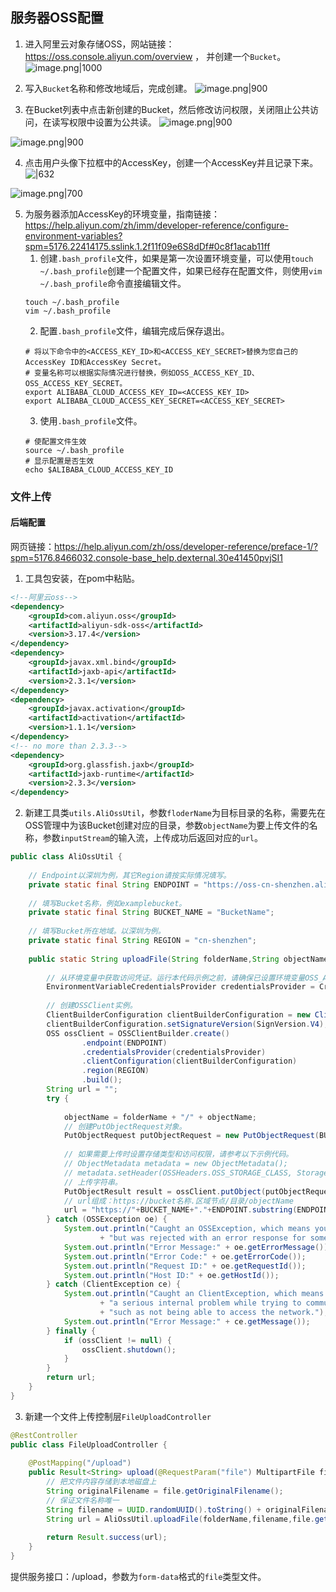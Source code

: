 ## 服务器OSS配置
1. 进入阿里云对象存储OSS，网站链接：https://oss.console.aliyun.com/overview  ，  并创建一个`Bucket`。
![image.png|1000](https://cdn.jsdelivr.net/gh/xuezhaorong/Picgo//Source/fix-dir/picgo/picgo-clipboard-images/2025/03/03/20-02-50-5d8bab29a02ceccf46b531925820a27b-20250303200249-092087.png)

2. 写入`Bucket`名称和修改地域后，完成创建。
![image.png|900](https://cdn.jsdelivr.net/gh/xuezhaorong/Picgo//Source/fix-dir/picgo/picgo-clipboard-images/2025/03/03/20-04-11-f2ae9f360f1623681e9baded778e846e-20250303200411-60edea.png)

3. 在Bucket列表中点击新创建的Bucket，然后修改访问权限，关闭阻止公共访问，在读写权限中设置为公共读。
![image.png|900](https://cdn.jsdelivr.net/gh/xuezhaorong/Picgo//Source/fix-dir/picgo/picgo-clipboard-images/2025/03/03/20-09-36-f5b19005cf0a6a5a7f731515a87830db-20250303200935-e53a87.png)

![image.png|900](https://cdn.jsdelivr.net/gh/xuezhaorong/Picgo//Source/fix-dir/picgo/picgo-clipboard-images/2025/03/03/20-10-26-e73f2d2e8ec3c414977e1cf55e3a3562-20250303201026-0c39bd.png)

4. 点击用户头像下拉框中的AccessKey，创建一个AccessKey并且记录下来。
![|632](https://cdn.jsdelivr.net/gh/xuezhaorong/Picgo//Source/fix-dir/picgo/picgo-clipboard-images/2025/03/03/20-12-08-0f82becf2e291eb80a61d07c6f9daa28-20250303201207-1a73f2.png)

![image.png|700](https://cdn.jsdelivr.net/gh/xuezhaorong/Picgo//Source/fix-dir/picgo/picgo-clipboard-images/2025/03/03/20-14-10-d2eb7bcc8c7ca93f391a93f7aa80469c-20250303201410-eea0e5.png)

5. 为服务器添加AccessKey的环境变量，指南链接：https://help.aliyun.com/zh/imm/developer-reference/configure-environment-variables?spm=5176.22414175.sslink.1.2f11f09e6S8dDf#0c8f1acab11ff
	1. 创建`.bash_profile`文件，如果是第一次设置环境变量，可以使用`touch ~/.bash_profile`创建一个配置文件，如果已经存在配置文件，则使用`vim ~/.bash_profile`命令直接编辑文件。
	```shell
	touch ~/.bash_profile
	vim ~/.bash_profile
	```
	2. 配置`.bash_profile`文件，编辑完成后保存退出。
	```shell
	# 将以下命令中的<ACCESS_KEY_ID>和<ACCESS_KEY_SECRET>替换为您自己的AccessKey ID和AccessKey Secret。
	# 变量名称可以根据实际情况进行替换，例如OSS_ACCESS_KEY_ID、OSS_ACCESS_KEY_SECRET。
	export ALIBABA_CLOUD_ACCESS_KEY_ID=<ACCESS_KEY_ID>
	export ALIBABA_CLOUD_ACCESS_KEY_SECRET=<ACCESS_KEY_SECRET>
	```
	3. 使用`.bash_profile`文件。
	```shell
	# 使配置文件生效
	source ~/.bash_profile
	# 显示配置是否生效
	echo $ALIBABA_CLOUD_ACCESS_KEY_ID
	```

### 文件上传
#### 后端配置
网页链接：https://help.aliyun.com/zh/oss/developer-reference/preface-1/?spm=5176.8466032.console-base_help.dexternal.30e41450pvjSI1
1. 工具包安装，在pom中粘贴。
```xml
<!--阿里云oss-->  
<dependency>  
    <groupId>com.aliyun.oss</groupId>  
    <artifactId>aliyun-sdk-oss</artifactId>  
    <version>3.17.4</version>  
</dependency>  
<dependency>  
    <groupId>javax.xml.bind</groupId>  
    <artifactId>jaxb-api</artifactId>  
    <version>2.3.1</version>  
</dependency>  
<dependency>  
    <groupId>javax.activation</groupId>  
    <artifactId>activation</artifactId>  
    <version>1.1.1</version>  
</dependency>  
<!-- no more than 2.3.3-->  
<dependency>  
    <groupId>org.glassfish.jaxb</groupId>  
    <artifactId>jaxb-runtime</artifactId>  
    <version>2.3.3</version>  
</dependency>
```

2. 新建工具类`utils.AliOssUtil`，参数`floderName`为目标目录的名称，需要先在OSS管理中为该Bucket创建对应的目录，参数`objectName`为要上传文件的名称，参数`inputStream`的输入流，上传成功后返回对应的`url`。
```java
public class AliOssUtil {  
  
    // Endpoint以深圳为例，其它Region请按实际情况填写。  
    private static final String ENDPOINT = "https://oss-cn-shenzhen.aliyuncs.com";  
  
    // 填写Bucket名称，例如examplebucket。  
    private static final String BUCKET_NAME = "BucketName";  
  
    // 填写Bucket所在地域。以深圳为例。  
    private static final String REGION = "cn-shenzhen";  
  
    public static String uploadFile(String folderName,String objectName, InputStream inputStream) throws Exception {  
  
        // 从环境变量中获取访问凭证。运行本代码示例之前，请确保已设置环境变量OSS_ACCESS_KEY_ID和OSS_ACCESS_KEY_SECRET。  
        EnvironmentVariableCredentialsProvider credentialsProvider = CredentialsProviderFactory.newEnvironmentVariableCredentialsProvider();  
  
        // 创建OSSClient实例。  
        ClientBuilderConfiguration clientBuilderConfiguration = new ClientBuilderConfiguration();  
        clientBuilderConfiguration.setSignatureVersion(SignVersion.V4);  
        OSS ossClient = OSSClientBuilder.create()  
                .endpoint(ENDPOINT)  
                .credentialsProvider(credentialsProvider)  
                .clientConfiguration(clientBuilderConfiguration)  
                .region(REGION)  
                .build();  
        String url = "";  
        try {  
  
            objectName = folderName + "/" + objectName;  
            // 创建PutObjectRequest对象。  
            PutObjectRequest putObjectRequest = new PutObjectRequest(BUCKET_NAME, objectName, inputStream);  
  
            // 如果需要上传时设置存储类型和访问权限，请参考以下示例代码。  
            // ObjectMetadata metadata = new ObjectMetadata();  
            // metadata.setHeader(OSSHeaders.OSS_STORAGE_CLASS, StorageClass.Standard.toString());            // metadata.setObjectAcl(CannedAccessControlList.Private);            // putObjectRequest.setMetadata(metadata);  
            // 上传字符串。  
            PutObjectResult result = ossClient.putObject(putObjectRequest);  
            // url组成：https://bucket名称.区域节点/目录/objectName  
            url = "https://"+BUCKET_NAME+"."+ENDPOINT.substring(ENDPOINT.lastIndexOf("/")+1)+"/"+objectName;  
        } catch (OSSException oe) {  
            System.out.println("Caught an OSSException, which means your request made it to OSS, "  
                    + "but was rejected with an error response for some reason.");  
            System.out.println("Error Message:" + oe.getErrorMessage());  
            System.out.println("Error Code:" + oe.getErrorCode());  
            System.out.println("Request ID:" + oe.getRequestId());  
            System.out.println("Host ID:" + oe.getHostId());  
        } catch (ClientException ce) {  
            System.out.println("Caught an ClientException, which means the client encountered "  
                    + "a serious internal problem while trying to communicate with OSS, "  
                    + "such as not being able to access the network.");  
            System.out.println("Error Message:" + ce.getMessage());  
        } finally {  
            if (ossClient != null) {  
                ossClient.shutdown();  
            }  
        }  
        return url;  
    }  
}
```

3. 新建一个文件上传控制层`FileUploadController`
```java
@RestController  
public class FileUploadController {  
  
    @PostMapping("/upload")  
    public Result<String> upload(@RequestParam("file") MultipartFile file,@RequestParam("folderName") String folderName) throws Exception {  
        // 把文件内容存储到本地磁盘上  
        String originalFilename = file.getOriginalFilename();  
        // 保证文件名称唯一  
        String filename = UUID.randomUUID().toString() + originalFilename.substring(originalFilename.lastIndexOf("."));  
        String url = AliOssUtil.uploadFile(folderName,filename,file.getInputStream());  
  
        return Result.success(url);  
    }  
}
```

提供服务接口：/upload，参数为`form-data`格式的`file`类型文件。
